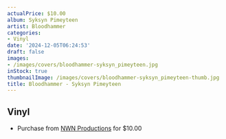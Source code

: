 ```yaml
---
actualPrice: $10.00
album: Syksyn Pimeyteen
artist: Bloodhammer
categories:
- Vinyl
date: '2024-12-05T06:24:53'
draft: false
images:
- /images/covers/bloodhammer-syksyn_pimeyteen.jpg
inStock: true
thumbnailImage: /images/covers/bloodhammer-syksyn_pimeyteen-thumb.jpg
title: Bloodhammer - Syksyn Pimeyteen
---
```


## Vinyl
* Purchase from [NWN Productions](http://shop.nwnprod.com/index.php?route=product/product&path=76&product_id=38291&sort=pd.name&order=ASC) for $10.00
